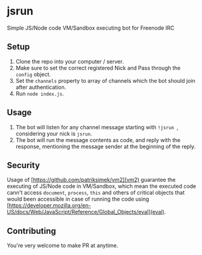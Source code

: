 # jsrun
Simple JS/Node code VM/Sandbox executing bot for Freenode IRC

## Setup
1. Clone the repo into your computer / server.
2. Make sure to set the correct registered Nick and Pass through the `config` object.
3. Set the `channels` property to array of channels which the bot should join after authentication.
3. Run `node index.js`.

## Usage
1. The bot will listen for any channel message starting with `!jsrun `, considering your nick is `jsrun`.
2. The bot will run the message contents as code, and reply with the response, mentioning the message sender at the beginning of the reply.

## Security
Usage of [https://github.com/patriksimek/vm2](vm2) guarantee the executing of JS/Node code in VM/Sandbox, which mean the executed code cann't access `document`, `process`, `this` and others of critical objects that would been accessible in case of running the code using [https://developer.mozilla.org/en-US/docs/Web/JavaScript/Reference/Global_Objects/eval](eval).

## Contributing
You're very welcome to make PR at anytime.
